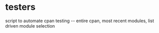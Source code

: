 # testers
script to automate cpan testing -- entire cpan, most recent modules, list driven module selection
